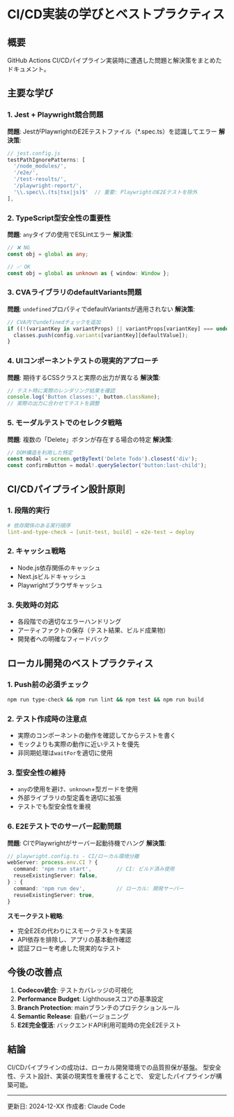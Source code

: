 # CI/CD実装の学びとベストプラクティス

## 概要
GitHub Actions CI/CDパイプライン実装時に遭遇した問題と解決策をまとめたドキュメント。

## 主要な学び

### 1. Jest + Playwright競合問題
**問題**: JestがPlaywrightのE2Eテストファイル（*.spec.ts）を認識してエラー
**解決策**: 
```javascript
// jest.config.js
testPathIgnorePatterns: [
  '/node_modules/',
  '/e2e/',
  '/test-results/',
  '/playwright-report/',
  '\\.spec\\.(ts|tsx|js)$'  // 重要: PlaywrightのE2Eテストを除外
],
```

### 2. TypeScript型安全性の重要性
**問題**: `any`タイプの使用でESLintエラー
**解決策**: 
```typescript
// ❌ NG
const obj = global as any;

// ✅ OK  
const obj = global as unknown as { window: Window };
```

### 3. CVAライブラリのdefaultVariants問題
**問題**: `undefined`プロパティでdefaultVariantsが適用されない
**解決策**:
```typescript
// CVA内でundefinedチェックを追加
if ((!(variantKey in variantProps) || variantProps[variantKey] === undefined) && defaultValue) {
  classes.push(config.variants[variantKey][defaultValue]);
}
```

### 4. UIコンポーネントテストの現実的アプローチ
**問題**: 期待するCSSクラスと実際の出力が異なる
**解決策**: 
```typescript
// テスト時に実際のレンダリング結果を確認
console.log('Button classes:', button.className);
// 実際の出力に合わせてテストを調整
```

### 5. モーダルテストでのセレクタ戦略
**問題**: 複数の「Delete」ボタンが存在する場合の特定
**解決策**:
```typescript
// DOM構造を利用した特定
const modal = screen.getByText('Delete Todo').closest('div');
const confirmButton = modal!.querySelector('button:last-child');
```

## CI/CDパイプライン設計原則

### 1. 段階的実行
```yaml
# 依存関係のある実行順序
lint-and-type-check → [unit-test, build] → e2e-test → deploy
```

### 2. キャッシュ戦略
- Node.js依存関係のキャッシュ
- Next.jsビルドキャッシュ
- Playwrightブラウザキャッシュ

### 3. 失敗時の対応
- 各段階での適切なエラーハンドリング
- アーティファクトの保存（テスト結果、ビルド成果物）
- 開発者への明確なフィードバック

## ローカル開発のベストプラクティス

### 1. Push前の必須チェック
```bash
npm run type-check && npm run lint && npm test && npm run build
```

### 2. テスト作成時の注意点
- 実際のコンポーネントの動作を確認してからテストを書く
- モックよりも実際の動作に近いテストを優先
- 非同期処理は`waitFor`を適切に使用

### 3. 型安全性の維持
- `any`の使用を避け、`unknown`+型ガードを使用
- 外部ライブラリの型定義を適切に拡張
- テストでも型安全性を重視

### 6. E2Eテストでのサーバー起動問題
**問題**: CIでPlaywrightがサーバー起動待機でハング
**解決策**:
```typescript
// playwright.config.ts - CI/ローカル環境分離
webServer: process.env.CI ? {
  command: 'npm run start',        // CI: ビルド済み使用
  reuseExistingServer: false,
} : {
  command: 'npm run dev',          // ローカル: 開発サーバー
  reuseExistingServer: true,
}
```

**スモークテスト戦略**:
- 完全E2Eの代わりにスモークテストを実装
- API依存を排除し、アプリの基本動作確認
- 認証フローを考慮した現実的なテスト

## 今後の改善点

1. **Codecov統合**: テストカバレッジの可視化
2. **Performance Budget**: Lighthouseスコアの基準設定
3. **Branch Protection**: mainブランチのプロテクションルール
4. **Semantic Release**: 自動バージョニング
5. **E2E完全復活**: バックエンドAPI利用可能時の完全E2Eテスト

## 結論
CI/CDパイプラインの成功は、ローカル開発環境での品質担保が基盤。
型安全性、テスト設計、実装の現実性を重視することで、
安定したパイプラインが構築可能。

---
更新日: 2024-12-XX
作成者: Claude Code